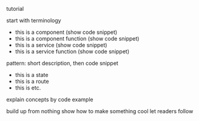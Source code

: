 tutorial

start with terminology

- this is a component (show code snippet)
- this is a component function (show code snippet)
- this is a service (show code snippet)
- this is a service function (show code snippet)

pattern: short description, then code snippet

- this is a state
- this is a route
- this is etc.

explain concepts by code example

build up from nothing
show how to make something cool
let readers follow
